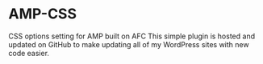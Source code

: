 # AMP-CSS
CSS options setting for AMP built on AFC
This simple plugin is hosted and updated on GitHub to make updating all of my WordPress sites with new code easier.
